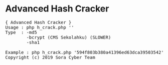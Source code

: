 # Advanced Hash Cracker
<pre>
{ Advanced Hash Cracker }
Usage : php h_crack.php '<hash>' <type> <min> <max> <charset>
Type  : -md5
        -bcrypt (CMS Sekolahku) (SLOWER)
        -sha1

Example : php h_crack.php '594f803b380a41396ed63dca39503542' md5 5 8 'abcdefghijklmnopqrstuvwxyz'
Copyright (c) 2019 Sora Cyber Team
